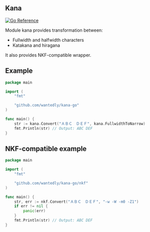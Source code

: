 ## Kana

[![Go Reference](https://pkg.go.dev/badge/github.com/wantedly/kana-go.svg)](https://pkg.go.dev/github.com/wantedly/kana-go)

Module kana provides transformation between:

- Fullwidth and halfwidth characters
- Katakana and hiragana

It also provides NKF-compatible wrapper.

## Example

```go
package main

import (
	"fmt"

	"github.com/wantedly/kana-go"
)

func main() {
	str := kana.Convert("ＡＢＣ　ＤＥＦ", kana.FullwidthToNarrow)
	fmt.Println(str) // Output: ABC DEF
}
```

## NKF-compatible example

```go
package main

import (
	"fmt"

	"github.com/wantedly/kana-go/nkf"
)

func main() {
	str, err := nkf.Convert("ＡＢＣ　ＤＥＦ", "-w -W -m0 -Z1")
	if err != nil {
		panic(err)
	}
	fmt.Println(str) // Output: ABC DEF
}
```
